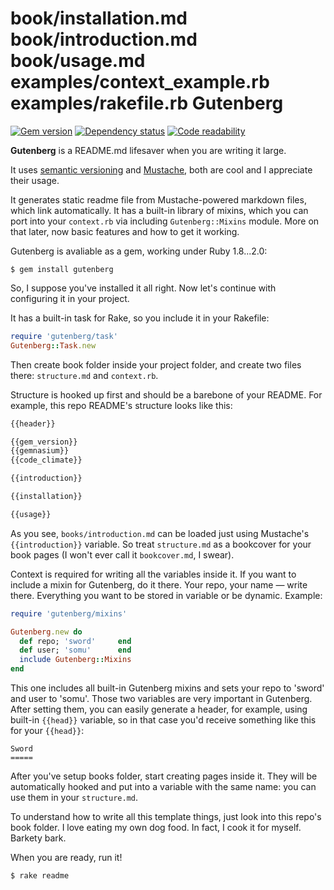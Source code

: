 book/installation.md
book/introduction.md
book/usage.md
examples/context_example.rb
examples/rakefile.rb
Gutenberg
=========

[![Gem version](https://badge.fury.io/rb/gutenberg.png)](http://rubygems.org/gems/gutenberg)
[![Dependency status](https://gemnasium.com/somu/gutenberg.png)](https://gemnasium.com/somu/gutenberg)
[![Code readability](https://codeclimate.com/github/somu/gutenberg.png)](https://codeclimate.com/github/somu/gutenberg)

**Gutenberg** is a README.md lifesaver when you are writing it large.

It uses [semantic versioning](http://semver.org) and [Mustache](http://mustache.github.io),
both are cool and I appreciate their usage.

It generates static readme file from Mustache-powered markdown files,
which link automatically. It has a built-in library of mixins, which
you can port into your `context.rb` via including `Gutenberg::Mixins`
module. More on that later, now basic features and how to get it working.

Gutenberg is avaliable as a gem, working under Ruby 1.8...2.0:

    $ gem install gutenberg

So, I suppose you've installed it all right. Now let's continue
with configuring it in your project.

It has a built-in task for Rake, so you include it in your Rakefile:

```ruby
require 'gutenberg/task'
Gutenberg::Task.new
```

Then create book folder inside your project folder, and create
two files there: `structure.md` and `context.rb`.

Structure is hooked up first and should be a barebone of your README.
For example, this repo README's structure looks like this:

```md
{{header}}

{{gem_version}}
{{gemnasium}}
{{code_climate}}

{{introduction}}

{{installation}}

{{usage}}
```

As you see, `books/introduction.md` can be loaded just using Mustache's
`{{introduction}}` variable. So treat `structure.md` as a bookcover
for your book pages (I won't ever call it `bookcover.md`, I swear).

Context is required for writing all the variables inside it. If you want to
include a mixin for Gutenberg, do it there. Your repo, your name — write there.
Everything you want to be stored in variable or be dynamic. Example:

```ruby
require 'gutenberg/mixins'

Gutenberg.new do
  def repo; 'sword'     end
  def user; 'somu'      end
  include Gutenberg::Mixins
end
```

This one includes all built-in Gutenberg mixins and sets your repo to 'sword'
and user to 'somu'. Those two variables are very important in Gutenberg. After
setting them, you can easily generate a header, for example, using built-in
`{{head}}` variable, so in that case you'd receive something like this
for your `{{head}}`:

    Sword
    =====

After you've setup books folder, start creating pages inside it. They will be
automatically hooked and put into a variable with the same name: you can use
them in your `structure.md`.

To understand how to write all this template things, just look into this repo's
book folder. I love eating my own dog food. In fact, I cook it for myself.
Barkety bark.

When you are ready, run it!

    $ rake readme
